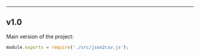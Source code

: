 --------------------
## v1.0

Main version of the project:
```javascript
module.exports = require('./src/json2csv.js');
```